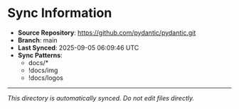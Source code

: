 # Sync Information

- **Source Repository**: https://github.com/pydantic/pydantic.git
- **Branch**: main
- **Last Synced**: 2025-09-05 06:09:46 UTC
- **Sync Patterns**:
  - docs/*
  - !docs/img
  - !docs/logos

---
*This directory is automatically synced. Do not edit files directly.*
